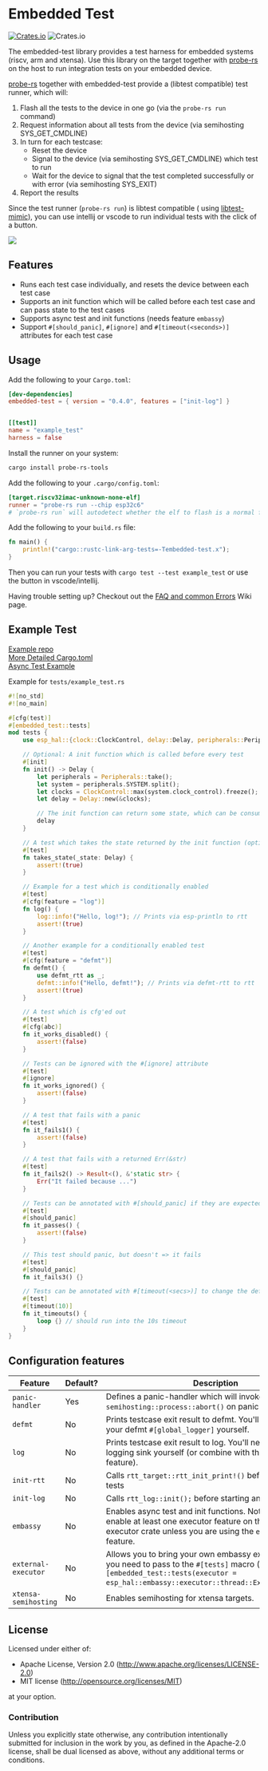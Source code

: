 # Embedded Test

[![Crates.io](https://img.shields.io/crates/v/embedded-test?labelColor=1C2C2E&color=C96329&logo=Rust&style=flat-square)](https://crates.io/crates/embedded-test)
![Crates.io](https://img.shields.io/crates/l/embedded-test?labelColor=1C2C2E&style=flat-square)

The embedded-test library provides a test harness for embedded systems (riscv, arm and xtensa).
Use this library on the target together with [probe-rs](https://probe.rs/) on the host to run integration tests on your
embedded device.

[probe-rs](https://probe.rs/)  together with embedded-test provide a (libtest compatible) test runner, which will:

1. Flash all the tests to the device in one go (via the `probe-rs run` command)
2. Request information about all tests from the device (via semihosting SYS_GET_CMDLINE)
3. In turn for each testcase:
    - Reset the device
    - Signal to the device (via semihosting SYS_GET_CMDLINE) which test to run
    - Wait for the device to signal that the test completed successfully or with error (via semihosting SYS_EXIT)
4. Report the results

Since the test runner (`probe-rs run`) is libtest compatible (
using [libtest-mimic](https://crates.io/crates/libtest-mimic)), you can use intellij or vscode to run individual tests
with the click of a button.

![](./demo.gif)

## Features

* Runs each test case individually, and resets the device between each test case
* Supports an init function which will be called before each test case and can pass state to the test cases
* Supports async test and init functions (needs feature `embassy`)
* Support `#[should_panic]`, `#[ignore]` and `#[timeout(<seconds>)]` attributes for each test case

## Usage

Add the following to your `Cargo.toml`:

```toml
[dev-dependencies]
embedded-test = { version = "0.4.0", features = ["init-log"] }


[[test]]
name = "example_test"
harness = false
```

Install the runner on your system:

```bash 
cargo install probe-rs-tools
```

Add the following to your `.cargo/config.toml`:

```toml
[target.riscv32imac-unknown-none-elf]
runner = "probe-rs run --chip esp32c6"
# `probe-rs run` will autodetect whether the elf to flash is a normal firmware or a test binary
```

Add the following to your `build.rs` file:

```rust
fn main() {
    println!("cargo::rustc-link-arg-tests=-Tembedded-test.x");
}
```

Then you can run your tests with `cargo test --test example_test` or use the button in vscode/intellij.

Having trouble setting up? Checkout out
the [FAQ and common Errors](https://github.com/probe-rs/embedded-test/wiki/FAQ-and-common-Errors) Wiki page.

## Example Test

[Example repo](https://github.com/probe-rs/embedded-test-example)  
[More Detailed Cargo.toml](https://github.com/probe-rs/embedded-test-example/blob/master/Cargo.toml)  
[Async Test Example](https://github.com/probe-rs/embedded-test-example/blob/master/tests/async_test.rs)

Example for `tests/example_test.rs`

```rust 
#![no_std]
#![no_main]

#[cfg(test)]
#[embedded_test::tests]
mod tests {
    use esp_hal::{clock::ClockControl, delay::Delay, peripherals::Peripherals, prelude::*};

    // Optional: A init function which is called before every test
    #[init]
    fn init() -> Delay {
        let peripherals = Peripherals::take();
        let system = peripherals.SYSTEM.split();
        let clocks = ClockControl::max(system.clock_control).freeze();
        let delay = Delay::new(&clocks);

        // The init function can return some state, which can be consumed by the testcases
        delay
    }

    // A test which takes the state returned by the init function (optional)
    #[test]
    fn takes_state(_state: Delay) {
        assert!(true)
    }

    // Example for a test which is conditionally enabled
    #[test]
    #[cfg(feature = "log")]
    fn log() {
        log::info!("Hello, log!"); // Prints via esp-println to rtt
        assert!(true)
    }

    // Another example for a conditionally enabled test
    #[test]
    #[cfg(feature = "defmt")]
    fn defmt() {
        use defmt_rtt as _;
        defmt::info!("Hello, defmt!"); // Prints via defmt-rtt to rtt
        assert!(true)
    }

    // A test which is cfg'ed out
    #[test]
    #[cfg(abc)]
    fn it_works_disabled() {
        assert!(false)
    }

    // Tests can be ignored with the #[ignore] attribute
    #[test]
    #[ignore]
    fn it_works_ignored() {
        assert!(false)
    }

    // A test that fails with a panic
    #[test]
    fn it_fails1() {
        assert!(false)
    }

    // A test that fails with a returned Err(&str)
    #[test]
    fn it_fails2() -> Result<(), &'static str> {
        Err("It failed because ...")
    }

    // Tests can be annotated with #[should_panic] if they are expected to panic
    #[test]
    #[should_panic]
    fn it_passes() {
        assert!(false)
    }

    // This test should panic, but doesn't => it fails
    #[test]
    #[should_panic]
    fn it_fails3() {}

    // Tests can be annotated with #[timeout(<secs>)] to change the default timeout of 60s
    #[test]
    #[timeout(10)]
    fn it_timeouts() {
        loop {} // should run into the 10s timeout
    }
}
```

## Configuration features

| Feature              | Default? | Description                                                                                                                                                                                   |
|----------------------|----------|-----------------------------------------------------------------------------------------------------------------------------------------------------------------------------------------------|
| `panic-handler`      | Yes      | Defines a panic-handler which will invoke `semihosting::process::abort()` on panic                                                                                                            |
| `defmt`              | No       | Prints testcase exit result to defmt. You'll need to setup your defmt `#[global_logger]` yourself.                                                                                            |
| `log`                | No       | Prints testcase exit result to log. You'll need to setup your logging sink yourself (or combine with the `init-log` feature).                                                                 |
| `init-rtt`           | No       | Calls `rtt_target::rtt_init_print!()` before starting any tests                                                                                                                               |
| `init-log`           | No       | Calls `rtt_log::init();` before starting any tests.                                                                                                                                           |
| `embassy`            | No       | Enables async test and init functions. Note: You need to enable at least one executor feature on the embassy-executor crate unless you are using the `external-executor` feature.             |
| `external-executor`  | No       | Allows you to bring your own embassy executor which you need to pass to the `#[tests]` macro (e.g. `#[embedded_test::tests(executor = esp_hal::embassy::executor::thread::Executor::new())]`) |
| `xtensa-semihosting` | No       | Enables semihosting for xtensa targets.                                                                                                                                                       |

## License

Licensed under either of:

- Apache License, Version 2.0 (http://www.apache.org/licenses/LICENSE-2.0)
- MIT license (http://opensource.org/licenses/MIT)

at your option.

### Contribution

Unless you explicitly state otherwise, any contribution intentionally submitted for inclusion in
the work by you, as defined in the Apache-2.0 license, shall be dual licensed as above, without
any additional terms or conditions.

